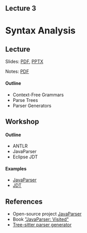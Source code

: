 Lecture 3
---
# Syntax Analysis

## Lecture

Slides: [PDF](slides_03.pdf), [PPTX](slides_03.pptx)

Notes: [PDF](nodes_03.pdf)

#### Outline

* Context-Free Grammars
* Parse Trees
* Parser Generators

## Workshop

#### Outline

* ANTLR
* JavaParser
* Eclipse JDT

#### Examples

* [JavaParser](
  https://github.com/andrewt0301/static-analysis-course/tree/main/docs/lectures/03/examples/javaparser)
* [JDT](
  https://github.com/andrewt0301/static-analysis-course/tree/main/docs/lectures/03/examples/jdt)

## References

* Open-source project [JavaParser](https://javaparser.org/)
* Book ["JavaParser: Visited"](http://leanpub.com/javaparservisited)
* [Tree-sitter parser generator](https://tree-sitter.github.io/tree-sitter/)
